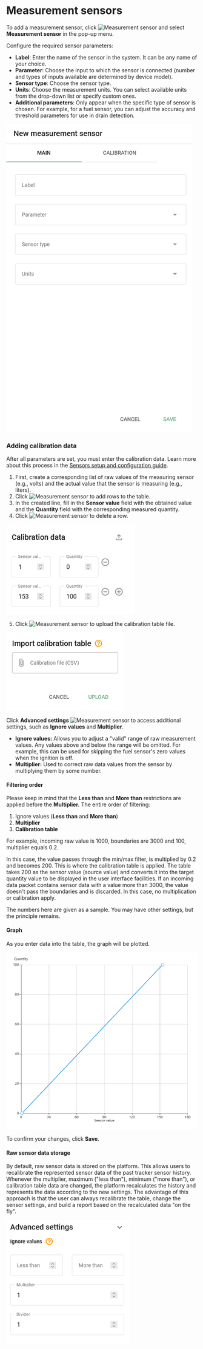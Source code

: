 # Measurement sensors

To add a measurement sensor, click ![Measurement sensor](https://www.navixy.com/wp-content/uploads/2021/10/add.png) and select **Measurement sensor** in the pop-up menu.

Configure the required sensor parameters:

* **Label**: Enter the name of the sensor in the system. It can be any name of your choice.
* **Parameter**: Choose the input to which the sensor is connected (number and types of inputs available are determined by device model).
* **Sensor type**: Choose the sensor type.
* **Units**: Choose the measurement units. You can select available units from the drop-down list or specify custom ones.
* **Additional parameters**: Only appear when the specific type of sensor is chosen. For example, for a fuel sensor, you can adjust the accuracy and threshold parameters for use in drain detection.

![](../../../../user-guide/devices-and-settings/vehicle-sensors/attachments/image-20241118-030748.png)

### Adding calibration data

After all parameters are set, you must enter the calibration data. Learn more about this process in the [Sensors setup and configuration guide](https://app.gitbook.com/s/IgDb43gtyXcm1Av4h1np/vehicle-telematics-technology/fuel-management/fuel-control-in-navixy/sensors-setup-and-configuration).

1. First, create a corresponding list of raw values of the measuring sensor (e.g., volts) and the actual value that the sensor is measuring (e.g., liters).
2. Click ![Measurement sensor](https://www.navixy.com/wp-content/uploads/2021/10/add.png) to add rows to the table.
3. In the created line, fill in the **Sensor value** field with the obtained value and the **Quantity** field with the corresponding measured quantity.
4. Click ![Measurement sensor](https://www.navixy.com/wp-content/uploads/2021/10/del.png) to delete a row.

![](../../../../user-guide/devices-and-settings/vehicle-sensors/attachments/image-20241118-030907.png)

5. Click ![Measurement sensor](https://www.navixy.com/wp-content/uploads/2021/10/upload.png) to upload the calibration table file.

![](../../../../user-guide/devices-and-settings/vehicle-sensors/attachments/image-20241118-030950.png)

Click **Advanced settings** ![Measurement sensor](https://www.navixy.com/wp-content/uploads/2021/10/advanced_settings.png) to access additional settings, such as **Ignore values** and **Multiplier**.

* **Ignore values:** Allows you to adjust a "valid" range of raw measurement values. Any values above and below the range will be omitted. For example, this can be used for skipping the fuel sensor's zero values when the ignition is off.
* **Multiplier:** Used to correct raw data values from the sensor by multiplying them by some number.

#### **Filtering order**

Please keep in mind that the **Less than** and **More than** restrictions are applied before the **Multiplier.** The entire order of filtering:

1. Ignore values (**Less than** and **More than**)
2. **Multiplier**
3. **Calibration table**

For example, incoming raw value is 1000, boundaries are 3000 and 100, multiplier equals 0.2.

In this case, the value passes through the min/max filter, is multiplied by 0.2 and becomes 200. This is where the calibration table is applied. The table takes 200 as the sensor value (source value) and converts it into the target quantity value to be displayed in the user interface facilities. If an incoming data packet contains sensor data with a value more than 3000, the value doesn't pass the boundaries and is discarded. In this case, no multiplication or calibration apply.

The numbers here are given as a sample. You may have other settings, but the principle remains.

#### **Graph**

As you enter data into the table, the graph will be plotted.

![](../../../../user-guide/devices-and-settings/vehicle-sensors/attachments/image-20241118-031012.png)

To confirm your changes, click **Save**.

#### **Raw sensor data storage**

By default, raw sensor data is stored on the platform. This allows users to recalibrate the represented sensor data of the past tracker sensor history. Whenever the multiplier, maximum ("less than"), minimum ("more than"), or calibration table data are changed, the platform recalculates the history and represents the data according to the new settings. The advantage of this approach is that the user can always recalibrate the table, change the sensor settings, and build a report based on the recalculated data "on the fly".

![](../../../../user-guide/devices-and-settings/vehicle-sensors/attachments/image-20241118-031112.png)
